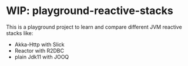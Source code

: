 # WIP: playground-reactive-stacks
This is a playground project to learn and compare different JVM reactive stacks like:

- Akka-Http with Slick
- Reactor with R2DBC
- plain Jdk11 with JOOQ
